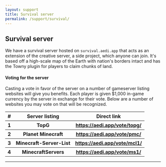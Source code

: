 ```yaml
---
layout: support
title: Survival server
permalink: /support/survival/
---
```


<section id="survivalServer">
	<div class="page-header">
		<h1>Survival server</h1>
	</div>
	<p>We have a survival server hosted on <code>survival.aedi.app</code> that acts as an extension of the creative server, a side project, which anyone can join.  It's based off a high-scale map of the Earth with nation's borders intact and has the Towny plugin for players to claim chunks of land.</p>
	<h4>Voting for the server</h4>
	<p>Casting a vote in favor of the server on a number of gameserver listing websites will give you benefits.  Each player is given $1,000 in-game currency by the server in exchange for their vote.  Below are a number of websites you may vote on that will be recognized.</p>
	<table class="table table-bordered">
		<thead>
			<tr>
				<th>#</th>
				<th>Server listing</th>
				<th>Direct link</th>
			</tr>
		</thead>
		<tbody>
			<tr>
				<th>1</th>
				<th>TopG</th>
				<th><a href="/vote/topg" target="_blank">https://aedi.app/vote/topg/</a></th>
			</tr>
			<tr>
				<th>2</th>
				<th>Planet Minecraft</th>
				<th><a href="/vote/pmc" target="_blank">https://aedi.app/vote/pmc/</a></th>
			</tr>
			<tr>
				<th>3</th>
				<th>Minecraft-Server-List</th>
				<th><a href="/vote/mcl1" target="_blank">https://aedi.app/vote/mcl1/</a></th>
			</tr>
			<tr>
				<th>4</th>
				<th>MinecraftServers</th>
				<th><a href="/vote/ms1" target="_blank">https://aedi.app/vote/ms1/</a></th>
			</tr>
		</tbody>
	</table>
</section>
<hr class="hidden">
